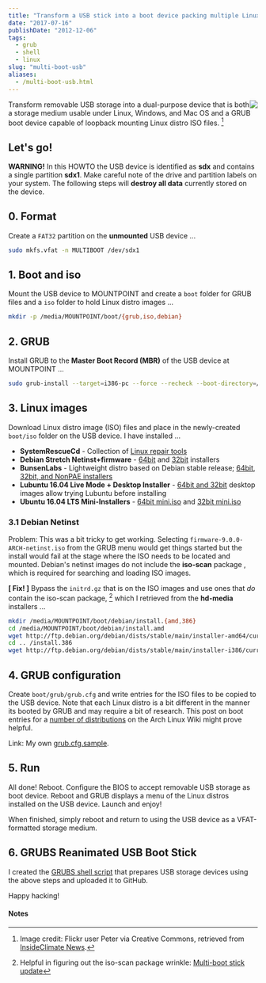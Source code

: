 ```yaml
---
title: "Transform a USB stick into a boot device packing multiple Linux distros"
date: "2017-07-16"
publishDate: "2012-12-06"
tags:
  - grub
  - shell
  - linux
slug: "multi-boot-usb"
aliases:
  - /multi-boot-usb.html
---
```


<img style="float:right" src="/img/grubs-300.png" />

Transform removable USB storage into a dual-purpose device that is both a storage medium usable under Linux, Windows, and Mac OS and a GRUB boot device capable of loopback mounting Linux distro ISO files. [^1]

## Let's go!

**WARNING!** In this HOWTO the USB device is identified as **sdx** and contains a single partition **sdx1**. Make careful note of the drive and partition labels on your system. The following steps will **destroy all data** currently stored on the device.

## 0. Format

Create a `FAT32` partition on the **unmounted** USB device ...

```bash
sudo mkfs.vfat -n MULTIBOOT /dev/sdx1
```

## 1. Boot and iso

Mount the USB device to MOUNTPOINT and create a `boot` folder for GRUB files and a `iso` folder to hold Linux distro images ...

```bash
mkdir -p /media/MOUNTPOINT/boot/{grub,iso,debian}
```

## 2. GRUB

Install GRUB to the **Master Boot Record (MBR)** of the USB device at MOUNTPOINT ...

```bash
sudo grub-install --target=i386-pc --force --recheck --boot-directory=/media/MOUNTPOINT/boot /dev/sdx
```

## 3. Linux images

Download Linux distro image (ISO) files and place in the newly-created `boot/iso` folder on the USB device. I have installed ...

* **SystemRescueCd** - Collection of [Linux repair tools](http://www.system-rescue-cd.org/)
* **Debian Stretch Netinst+firmware** - [64bit](https://cdimage.debian.org/cdimage/unofficial/non-free/cd-including-firmware/current/amd64/iso-cd/) and [32bit](https://cdimage.debian.org/cdimage/unofficial/non-free/cd-including-firmware/current/i386/iso-cd/) installers
* **BunsenLabs** - Lightweight distro based on Debian stable release; [64bit, 32bit, and NonPAE installers](https://kelaino.bunsenlabs.org/ddl/)
* **Lubuntu 16.04 Live Mode + Desktop Installer** - [64bit and 32bit](http://cdimage.ubuntu.com/lubuntu/releases/16.04.2/release/) desktop images allow trying Lubuntu before installing
* **Ubuntu 16.04 LTS Mini-Installers** - [64bit mini.iso](http://archive.ubuntu.com/ubuntu/dists/xenial/main/installer-amd64/current/images/netboot/) and [32bit mini.iso](http://archive.ubuntu.com/ubuntu/dists/xenial/main/installer-i386/current/images/netboot/)

### 3.1 Debian Netinst

Problem: This was a bit tricky to get working. Selecting `firmware-9.0.0-ARCH-netinst.iso` from the GRUB menu would get things started but the install would fail at the stage where the ISO needs to be located and mounted. Debian's netinst images do not include the **iso-scan** package , which is required for searching and loading ISO images.

**[ Fix! ]** Bypass the `initrd.gz` that is on the ISO images and use ones that *do* contain the iso-scan package, [^2] which I retrieved from the **hd-media** installers ...

```bash
mkdir /media/MOUNTPOINT/boot/debian/install.{amd,386}
cd /media/MOUNTPOINT/boot/debian/install.amd
wget http://ftp.debian.org/debian/dists/stable/main/installer-amd64/current/images/hd-media/initrd.gz
cd .. /install.386
wget http://ftp.debian.org/debian/dists/stable/main/installer-i386/current/images/hd-media/initrd.gz
```

## 4. GRUB configuration

Create `boot/grub/grub.cfg` and write entries for the ISO files to be copied to the USB device. Note that each Linux distro is a bit different in the manner its booted by GRUB and may require a bit of research. This post on boot entries for a [number of distributions](https://wiki.archlinux.org/index.php/Multiboot_USB_drive#Boot_entries_for_other_distributions) on the Arch Linux Wiki might prove helpful.

Link: My own [grub.cfg.sample](https://github.com/vonbrownie/grubs/blob/master/boot/grub/grub.cfg.sample).

## 5. Run

All done! Reboot. Configure the BIOS to accept removable USB storage as boot device. Reboot and GRUB displays a menu of the Linux distros installed on the USB device. Launch and enjoy!

When finished, simply reboot and return to using the USB device as a VFAT-formatted storage medium.

## 6. GRUBS Reanimated USB Boot Stick

I created the [GRUBS shell script](https://github.com/vonbrownie/grubs) that prepares USB storage devices using the above steps and uploaded it to GitHub.

Happy hacking!

#### Notes

[^1]: Image credit: Flickr user Peter via Creative Commons, retrieved from [InsideClimate News](https://insideclimatenews.org/species/birds/ad%C3%A9lie-penguin).

[^2]: Helpful in figuring out the iso-scan package wrinkle: [Multi-boot stick update](http://126kr.com/article/6xzqwchvlv6)
